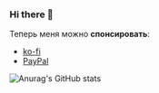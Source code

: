 ### Hi there 👋

Теперь меня можно **спонсировать**:
* [ko-fi](https://ko-fi.com/cynep_su)
* [PayPal](https://paypal.me/cynepsu)

![Anurag's GitHub stats](https://github-readme-stats.vercel.app/api?username=Cynep-SU)
